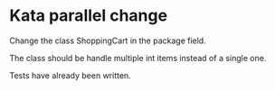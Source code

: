 # Kata parallel change 

Change the class ShoppingCart in the package field.

The class should be handle multiple int items instead of a single one.

Tests have already been written.